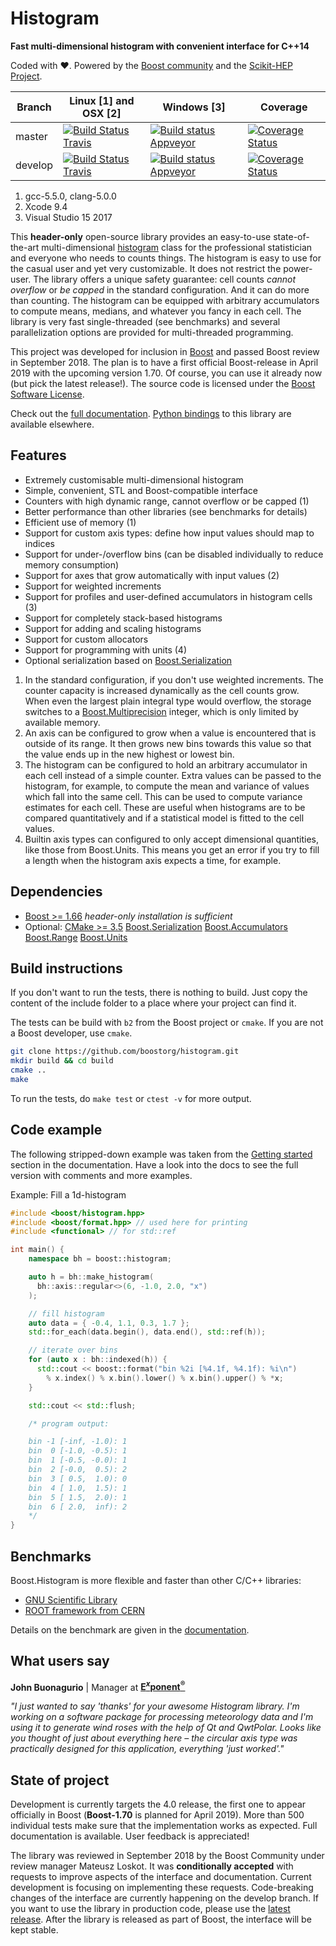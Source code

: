 # Histogram

**Fast multi-dimensional histogram with convenient interface for C++14**

Coded with ❤. Powered by the [Boost community](https://www.boost.org) and the [Scikit-HEP Project](http://scikit-hep.org).

Branch  | Linux [1] and OSX [2] | Windows [3] | Coverage
------- | --------------------- |------------ | --------
master  | [![Build Status Travis](https://travis-ci.org/HDembinski/histogram.svg?branch=master)](https://travis-ci.org/HDembinski/histogram?branch=master) | [![Build status Appveyor](https://ci.appveyor.com/api/projects/status/6a15ga3upiv9ca51/branch/master?svg=true)](https://ci.appveyor.com/project/hdembinski/histogram/branch/master) | [![Coverage Status](https://coveralls.io/repos/github/HDembinski/histogram/badge.svg?branch=master)](https://coveralls.io/github/HDembinski/histogram?branch=master)
develop | [![Build Status Travis](https://travis-ci.org/HDembinski/histogram.svg?branch=develop)](https://travis-ci.org/HDembinski/histogram?branch=develop) | [![Build status Appveyor](https://ci.appveyor.com/api/projects/status/6a15ga3upiv9ca51/branch/develop?svg=true)](https://ci.appveyor.com/project/hdembinski/histogram/branch/develop) | [![Coverage Status](https://coveralls.io/repos/github/HDembinski/histogram/badge.svg?branch=develop)](https://coveralls.io/github/HDembinski/histogram?branch=develop)

1. gcc-5.5.0, clang-5.0.0
2. Xcode 9.4
3. Visual Studio 15 2017

This **header-only** open-source library provides an easy-to-use state-of-the-art multi-dimensional [histogram](https://en.wikipedia.org/wiki/Histogram) class for the professional statistician and everyone who needs to counts things. The histogram is easy to use for the casual user and yet very customizable. It does not restrict the power-user. The library offers a unique safety guarantee: cell counts *cannot overflow* or *be capped* in the standard configuration. And it can do more than counting. The histogram can be equipped with arbitrary accumulators to compute means, medians, and whatever you fancy in each cell. The library is very fast single-threaded (see benchmarks) and several parallelization options are provided for multi-threaded programming.

This project was developed for inclusion in [Boost](http://www.boost.org) and passed Boost review in September 2018. The plan is to have a first official Boost-release in April 2019 with the upcoming version 1.70. Of course, you can use it already now (but pick the latest release!). The source code is licensed under the [Boost Software License](http://www.boost.org/LICENSE_1_0.txt).

Check out the [full documentation](http://hdembinski.github.io/histogram/doc/html/). [Python bindings](https://github.com/hdembinski/histogram-python) to this library are available elsewhere.

## Features

* Extremely customisable multi-dimensional histogram
* Simple, convenient, STL and Boost-compatible interface
* Counters with high dynamic range, cannot overflow or be capped (1)
* Better performance than other libraries (see benchmarks for details)
* Efficient use of memory (1)
* Support for custom axis types: define how input values should map to indices
* Support for under-/overflow bins (can be disabled individually to reduce memory consumption)
* Support for axes that grow automatically with input values (2)
* Support for weighted increments
* Support for profiles and user-defined accumulators in histogram cells (3)
* Support for completely stack-based histograms
* Support for adding and scaling histograms
* Support for custom allocators
* Support for programming with units (4)
* Optional serialization based on [Boost.Serialization](https://www.boost.org/doc/libs/release/libs/serialization/)

1. In the standard configuration, if you don't use weighted increments. The counter capacity is increased dynamically as the cell counts grow. When even the largest plain integral type would overflow, the storage switches to a [Boost.Multiprecision](https://www.boost.org/doc/libs/release/libs/multiprecision/) integer, which is only limited by available memory.
2. An axis can be configured to grow when a value is encountered that is outside of its range. It then grows new bins towards this value so that the value ends up in the new highest or lowest bin.
3. The histogram can be configured to hold an arbitrary accumulator in each cell instead of a simple counter. Extra values can be passed to the histogram, for example, to compute the mean and variance of values which fall into the same cell. This can be used to compute variance estimates for each cell. These are useful when histograms are to be compared quantitatively and if a statistical model is fitted to the cell values.
4. Builtin axis types can configured to only accept dimensional quantities, like those from Boost.Units. This means you get an error if you try to fill a length when the histogram axis expects a time, for example.

## Dependencies

* [Boost >= 1.66](http://www.boost.org) *header-only installation is sufficient*
* Optional: [CMake >= 3.5](https://cmake.org) [Boost.Serialization](https://www.boost.org/doc/libs/release/libs/serialization/)  [Boost.Accumulators](https://www.boost.org/doc/libs/release/libs/accumulators/) [Boost.Range](https://www.boost.org/doc/libs/release/libs/range/) [Boost.Units](https://www.boost.org/doc/libs/release/libs/units/)

## Build instructions

If you don't want to run the tests, there is nothing to build. Just copy the content of the include folder to a place where your project can find it.

The tests can be build with `b2` from the Boost project or `cmake`. If you are not a Boost developer, use `cmake`.

```sh
git clone https://github.com/boostorg/histogram.git
mkdir build && cd build
cmake ..
make
```

To run the tests, do `make test` or `ctest -v` for more output.

## Code example

The following stripped-down example was taken from the [Getting started](http://hdembinski.github.io/histogram/doc/html/histogram/getting_started.html) section in the documentation. Have a look into the docs to see the full version with comments and more examples.

Example: Fill a 1d-histogram

```cpp
#include <boost/histogram.hpp>
#include <boost/format.hpp> // used here for printing
#include <functional> // for std::ref

int main() {
    namespace bh = boost::histogram;

    auto h = bh::make_histogram(
      bh::axis::regular<>(6, -1.0, 2.0, "x")
    );

    // fill histogram
    auto data = { -0.4, 1.1, 0.3, 1.7 };
    std::for_each(data.begin(), data.end(), std::ref(h));

    // iterate over bins
    for (auto x : bh::indexed(h)) {
      std::cout << boost::format("bin %2i [%4.1f, %4.1f): %i\n")
        % x.index() % x.bin().lower() % x.bin().upper() % *x;
    }

    std::cout << std::flush;

    /* program output:

    bin -1 [-inf, -1.0): 1
    bin  0 [-1.0, -0.5): 1
    bin  1 [-0.5, -0.0): 1
    bin  2 [-0.0,  0.5): 2
    bin  3 [ 0.5,  1.0): 0
    bin  4 [ 1.0,  1.5): 1
    bin  5 [ 1.5,  2.0): 1
    bin  6 [ 2.0,  inf): 2
    */
}
```

## Benchmarks

Boost.Histogram is more flexible and faster than other C/C++ libraries:
 - [GNU Scientific Library](https://www.gnu.org/software/gsl)
 - [ROOT framework from CERN](https://root.cern.ch)

Details on the benchmark are given in the [documentation](http://hdembinski.github.io/histogram/doc/html/histogram/benchmarks.html).

## What users say

**John Buonagurio** | Manager at [**E<sup><i>x</i></sup>ponent<sup>&reg;</sup>**](www.exponent.com)

*"I just wanted to say 'thanks' for your awesome Histogram library. I'm working on a software package for processing meteorology data and I'm using it to generate wind roses with the help of Qt and QwtPolar. Looks like you thought of just about everything here &ndash; the circular axis type was practically designed for this application, everything 'just worked'."*

## State of project

Development is currently targets the 4.0 release, the first one to appear officially in Boost (**Boost-1.70** is planned for April 2019). More than 500 individual tests make sure that the implementation works as expected. Full documentation is available. User feedback is appreciated!

The library was reviewed in September 2018 by the Boost Community under review manager Mateusz Loskot. It was **conditionally accepted** with requests to improve aspects of the interface and documentation. Current development is focusing on implementing these requests. Code-breaking changes of the interface are currently happening on the develop branch. If you want to use the library in production code, please use the [latest release](https://github.com/boostorg/histogram/releases). After the library is released as part of Boost, the interface will be kept stable.
